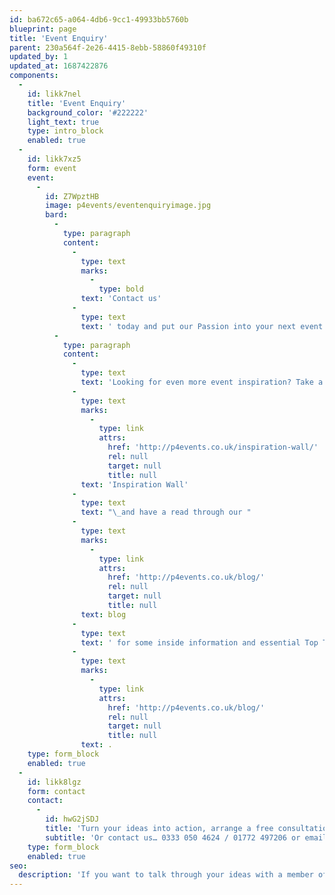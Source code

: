 ```yaml
---
id: ba672c65-a064-4db6-9cc1-49933bb5760b
blueprint: page
title: 'Event Enquiry'
parent: 230a564f-2e26-4415-8ebb-58860f49310f
updated_by: 1
updated_at: 1687422876
components:
  -
    id: likk7nel
    title: 'Event Enquiry'
    background_color: '#222222'
    light_text: true
    type: intro_block
    enabled: true
  -
    id: likk7xz5
    form: event
    event:
      -
        id: Z7WpztHB
        image: p4events/eventenquiryimage.jpg
        bard:
          -
            type: paragraph
            content:
              -
                type: text
                marks:
                  -
                    type: bold
                text: 'Contact us'
              -
                type: text
                text: ' today and put our Passion into your next event!'
          -
            type: paragraph
            content:
              -
                type: text
                text: 'Looking for even more event inspiration? Take a look at or images and videos on our '
              -
                type: text
                marks:
                  -
                    type: link
                    attrs:
                      href: 'http://p4events.co.uk/inspiration-wall/'
                      rel: null
                      target: null
                      title: null
                text: 'Inspiration Wall'
              -
                type: text
                text: "\_and have a read through our "
              -
                type: text
                marks:
                  -
                    type: link
                    attrs:
                      href: 'http://p4events.co.uk/blog/'
                      rel: null
                      target: null
                      title: null
                text: blog
              -
                type: text
                text: ' for some inside information and essential Top Tips'
              -
                type: text
                marks:
                  -
                    type: link
                    attrs:
                      href: 'http://p4events.co.uk/blog/'
                      rel: null
                      target: null
                      title: null
                text: .
    type: form_block
    enabled: true
  -
    id: likk8lgz
    form: contact
    contact:
      -
        id: hwG2jSDJ
        title: 'Turn your ideas into action, arrange a free consultation'
        subtitle: 'Or contact us… 0333 050 4624 / 01772 497206 or email us: info@p4events.co.uk'
    type: form_block
    enabled: true
seo:
  description: 'If you want to talk through your ideas with a member of our team, submit your event enquiry here!'
---
```

